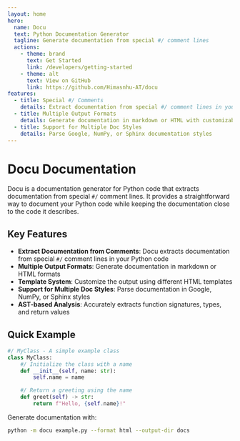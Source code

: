 ```yaml
---
layout: home
hero:
  name: Docu
  text: Python Documentation Generator
  tagline: Generate documentation from special #/ comment lines
  actions:
    - theme: brand
      text: Get Started
      link: /developers/getting-started
    - theme: alt
      text: View on GitHub
      link: https://github.com/Himasnhu-AT/docu
features:
  - title: Special #/ Comments
    details: Extract documentation from special #/ comment lines in your Python code
  - title: Multiple Output Formats
    details: Generate documentation in markdown or HTML with customizable templates
  - title: Support for Multiple Doc Styles
    details: Parse Google, NumPy, or Sphinx documentation styles
---
```


# Docu Documentation

Docu is a documentation generator for Python code that extracts documentation from special `#/` comment lines. It provides a straightforward way to document your Python code while keeping the documentation close to the code it describes.

## Key Features

- **Extract Documentation from Comments**: Docu extracts documentation from special `#/` comment lines in your Python code
- **Multiple Output Formats**: Generate documentation in markdown or HTML formats
- **Template System**: Customize the output using different HTML templates
- **Support for Multiple Doc Styles**: Parse documentation in Google, NumPy, or Sphinx styles
- **AST-based Analysis**: Accurately extracts function signatures, types, and return values

## Quick Example

```python
#/ MyClass - A simple example class
class MyClass:
    #/ Initialize the class with a name
    def __init__(self, name: str):
        self.name = name

    #/ Return a greeting using the name
    def greet(self) -> str:
        return f"Hello, {self.name}!"
```

Generate documentation with:

```bash
python -m docu example.py --format html --output-dir docs
```
